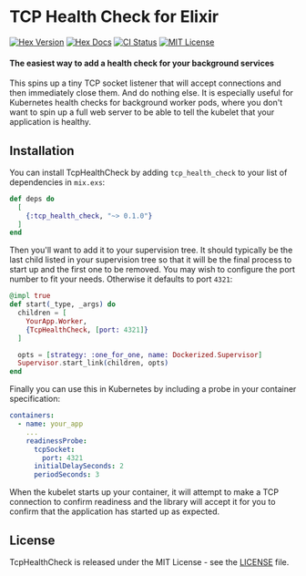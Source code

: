 # TCP Health Check for Elixir
[![Hex Version](https://img.shields.io/hexpm/v/tcp_health_check.svg)](https://hex.pm/packages/tcp_health_check) [![Hex Docs](http://img.shields.io/badge/hex.pm-docs-green.svg?style=flat)](https://hexdocs.pm/tcp_health_check) [![CI Status](https://github.com/dnsbty/tcp_health_check/workflows/ci/badge.svg)](https://github.com/dnsbty/tcp_health_check/actions) [![MIT License](https://img.shields.io/hexpm/l/tcp_health_check)](https://opensource.org/licenses/MIT)

#### The easiest way to add a health check for your background services

This spins up a tiny TCP socket listener that will accept connections and then immediately close them. And do nothing else. It is especially useful for Kubernetes health checks for background worker pods, where you don't want to spin up a full web server to be able to tell the kubelet that your application is healthy.

## Installation

You can install TcpHealthCheck by adding `tcp_health_check` to your list of dependencies in `mix.exs`:

```elixir
def deps do
  [
    {:tcp_health_check, "~> 0.1.0"}
  ]
end
```

Then you'll want to add it to your supervision tree. It should typically be the last child listed in your supervision tree so that it will be the final process to start up and the first one to be removed. You may wish to configure the port number to fit your needs. Otherwise it defaults to port `4321`:

```elixir
@impl true
def start(_type, _args) do
  children = [
    YourApp.Worker,
    {TcpHealthCheck, [port: 4321]}
  ]

  opts = [strategy: :one_for_one, name: Dockerized.Supervisor]
  Supervisor.start_link(children, opts)
end
```

Finally you can use this in Kubernetes by including a probe in your container specification:

```yaml
containers:
  - name: your_app
    ...
    readinessProbe:
      tcpSocket:
        port: 4321
      initialDelaySeconds: 2
      periodSeconds: 3
```

When the kubelet starts up your container, it will attempt to make a TCP connection to confirm readiness and the library will accept it for you to confirm that the application has started up as expected.

## License

TcpHealthCheck is released under the MIT License - see the [LICENSE](LICENSE) file.
